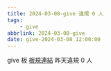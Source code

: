 ```yaml
---
title: 2024-03-08-give 違規 0 人
tags:
    - give
abbrlink: 2024-03-08-give
date: give-2024-03-08 12:00:00
---
```

give 板 [板規連結](https://www.ptt.cc/bbs/give/M.1612495900.A.C32.html)
昨天違規 0 人
